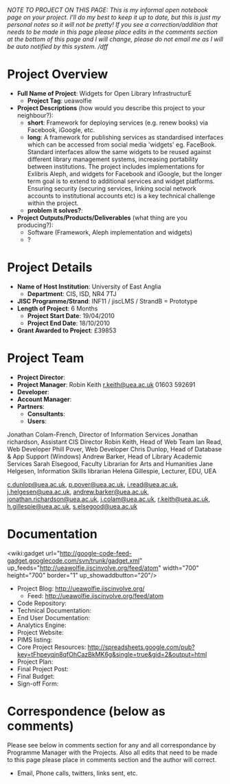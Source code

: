 _NOTE TO PROJECT ON THIS PAGE: This is my informal open notebook page on your project.  I'll do my best to keep it up to date, but this is just my personal notes so it will not be pretty!  If you see a correction/addition that needs to be made in this page please place edits in the comments section at the bottom of this page and I will change, please do not email me as I will be auto notified by this system. /dff_

# Project Overview #
  * **Full Name of Project**: Widgets for Open Library InfrastructurE
    * **Project Tag**: ueawolfie
  * **Project Descriptions** (how would you describe this project to your neighbour?):
    * **short**: Framework for deploying services (e.g. renew books) via Facebook, iGoogle, etc.
    * **long**: A framework for publishing services as standardised interfaces which can be accessed from social media 'widgets' eg. FaceBook.
Standard interfaces allow the same widgets to be reused against different library management systems, increasing portability between institutions.
The project includes implementations for Exlibris Aleph, and widgets for Facebook and iGoogle, but the longer term goal is to extend to additional services and widget platforms.
Ensuring security (securing services, linking social network accounts to institutional accounts etc) is a key technical challenge within the project.
    * **problem it solves?**:
  * **Project Outputs/Products/Deliverables** (what thing are you producing?):
    * Software (Framework, Aleph implementation and widgets)
    * ?

# Project Details #
  * **Name of Host Institution**: University of East Anglia
    * **Department**: CIS, ISD, NR4 7TJ
  * **JISC Programme/Strand**: INF11 / jiscLMS / StrandB = Prototype
  * **Length of Project**: 6 Months
    * **Project Start Date**: 19/04/2010
    * **Project End Date**: 18/10/2010
  * **Grant Awarded to Project**: £39853

# Project Team #
  * **Project Director**:
  * **Project Manager**: Robin Keith	r.keith@uea.ac.uk	01603 592691
  * **Developer**:
  * **Account Manager**:
  * **Partners**:
    * **Consultants**:
    * **Users**:

Jonathan Colam-French, Director of Information Services
Jonathan richardson, Assistant CIS Director
Robin Keith, Head of Web Team
Ian Read, Web Developer
Phill Pover, Web Developer
Chris Dunlop, Head of Database & App Support (Windows)
Andrew Barker, Head of Library Academic Services
Sarah Elsegood, Faculty Librarian for Arts and Humanities
Jane Helgesen, Information Skills librarian
Helena Gillespie, Lecturer, EDU, UEA

c.dunlop@uea.ac.uk, p.pover@uea.ac.uk, i.read@uea.ac.uk, j.helgesen@uea.ac.uk, andrew.barker@uea.ac.uk, jonathan.richardson@uea.ac.uk, j.colam@uea.ac.uk, r.keith@uea.ac.uk, h.gillespie@uea.ac.uk, s.elsegood@uea.ac.uk


# Documentation #

<wiki:gadget url="http://google-code-feed-gadget.googlecode.com/svn/trunk/gadget.xml" up\_feeds="http://ueawolfie.jiscinvolve.org/feed/atom" width="700" height="700" border="1" up\_showaddbutton="20"/>

  * Project Blog: http://ueawolfie.jiscinvolve.org/
    * Feed: http://ueawolfie.jiscinvolve.org/feed/atom
  * Code Repository:
  * Technical Documentation:
  * End User Documentation:
  * Analytics Engine:
  * Project Website:
  * PIMS listing:
  * Core Project Resources: http://spreadsheets.google.com/pub?key=tFhpeyqjn8qfOhCazBkMK6g&single=true&gid=2&output=html
  * Project Plan:
  * Final Project Post:
  * Final Budget:
  * Sign-off Form:

# Correspondence (below as comments) #
Please see below in comments section for any and all correspondance by Programme Manager with the Projects.  Also all edits that need to be made to this page please place in comments section and the author will correct.
  * Email, Phone calls, twitters, links sent, etc.